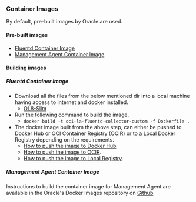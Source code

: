 ### Container Images

By default, pre-built images by Oracle are used.

#### Pre-built images

* [Fluentd Container Image](https://container-registry.oracle.com/ords/f?p=113:4:13515970073310:::4:P4_REPOSITORY,AI_REPOSITORY,AI_REPOSITORY_NAME,P4_REPOSITORY_NAME,P4_EULA_ID,P4_BUSINESS_AREA_ID:1843,1843,OCI%20Logging%20Analytics%20Fluentd%20based%20Collector,OCI%20Logging%20Analytics%20Fluentd%20based%20Collector,1,0&cs=3UtJ-CmXRZ5iKQ-QrQfja1Mxp3EIiFQ7TwBty97eqA8LmTyZtsiaFZgLmGu-qD28SwH3RIUZVXxYevRBNBR5yng)
* [Management Agent Container Image](https://container-registry.oracle.com/ords/f?p=113:4:13515970073310:::4:P4_REPOSITORY,AI_REPOSITORY,AI_REPOSITORY_NAME,P4_REPOSITORY_NAME,P4_EULA_ID,P4_BUSINESS_AREA_ID:2004,2004,OCI%20Management%20Agent%20Container%20Image,OCI%20Management%20Agent%20Container%20Image,1,0&cs=35eEP-Hh_4zhB7KLZ1uShwA7SEd5xmbYo-gwkV-TJaxhVB25CIxgQN7EfUbBlUcZQHiX-peQRtm7MAGxO-hEjTA)

#### Building images

##### Fluentd Container Image

- Download all the files from the below mentioned dir into a local machine having access to internet and docker installed.
  - [OL8-Slim](logan/docker-images/v1.0/oraclelinux/8-slim/)
- Run the following command to build the image.
    - `docker build -t oci-la-fluentd-collector-custom -f Dockerfile .`
- The docker image built from the above step, can either be pushed to Docker Hub or OCI Container Registry (OCIR) or to a Local Docker Registry depending on the requirements.
    - [How to push the image to Docker Hub](https://docs.docker.com/docker-hub/repos/#pushing-a-docker-container-image-to-docker-hub)
    - [How to push the image to OCIR](https://www.oracle.com/webfolder/technetwork/tutorials/obe/oci/registry/index.html).
    - [How to push the image to Local Registry](https://docs.docker.com/registry/deploying/).

##### Management Agent Container Image
Instructions to build the container image for Management Agent are available in the Oracle's Docker Images repository on [Github](https://github.com/oracle/docker-images/tree/main/OracleManagementAgent)

